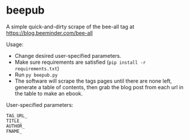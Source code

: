 # beepub

A simple quick-and-dirty scrape of the bee-all tag at https://blog.beeminder.com/bee-all

Usage: 
* Change desired user-specified parameters. 
* Make sure requirements are satisfied (`pip install -r requirements.txt`)
* Run `py beepub.py`
* The software will scrape the tags pages until there are none left, generate a table of contents, then grab the blog post from each url in the table to make an ebook. 

User-specified parameters:
```
TAG_URL_
TITLE_
AUTHOR_
FNAME_
```
